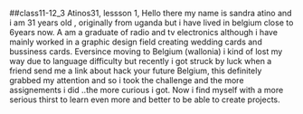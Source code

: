 
##class11-12_3
Atinos31, 
lessson 1, 
Hello there
my name is sandra atino and i am 31 years old , originally from uganda but i have lived in belgium close to 6years now.
A am a graduate of radio and tv electronics although i have mainly worked in a graphic design field creating wedding cards and bussiness cards.
Eversince moving to Belgium (wallonia) i kind of lost my way due to language difficulty but recently i got struck by luck when a friend  send me a link about hack your future Belgium, this definitely grabbed my attention and so i took the challenge and the more assignements i did ..the more curious i got.
Now i find myself with a more serious thirst to learn even more and better to be able to create projects.
